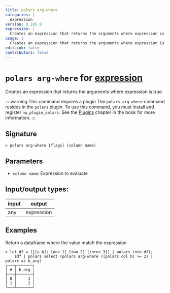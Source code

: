 ```yaml
---
title: polars arg-where
categories: |
  expression
version: 0.105.0
expression: |
  Creates an expression that returns the arguments where expression is true.
usage: |
  Creates an expression that returns the arguments where expression is true.
editLink: false
contributors: false
---
```

<!-- This file is automatically generated. Please edit the command in https://github.com/nushell/nushell instead. -->

# `polars arg-where` for [expression](/commands/categories/expression.md)

<div class='command-title'>Creates an expression that returns the arguments where expression is true.</div>

::: warning This command requires a plugin
The `polars arg-where` command resides in the `polars` plugin.
To use this command, you must install and register `nu_plugin_polars`.
See the [Plugins](/book/plugins.html) chapter in the book for more information.
:::


## Signature

```> polars arg-where {flags} (column name)```

## Parameters

 -  `column name`: Expression to evaluate


## Input/output types:

| input | output     |
| ----- | ---------- |
| any   | expression |
## Examples

Return a dataframe where the value match the expression
```nu
> let df = ([[a b]; [one 1] [two 2] [three 3]] | polars into-df);
    $df | polars select (polars arg-where ((polars col b) >= 2) | polars as b_arg)
╭───┬───────╮
│ # │ b_arg │
├───┼───────┤
│ 0 │     1 │
│ 1 │     2 │
╰───┴───────╯

```
